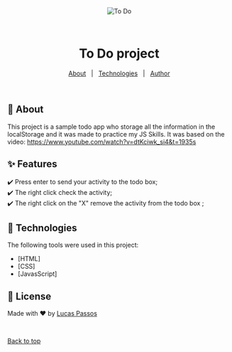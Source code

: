 <div align="center" id="top"> 
  <img src="./.github/app.gif" alt="To Do" />

  &#xa0;

</div>

<h1 align="center">To Do project</h1>



<p align="center">
  <a href="#dart-about">About</a> &#xa0; | &#xa0; 
  <a href="#rocket-technologies">Technologies</a> &#xa0; | &#xa0;
  <a href="https://github.com/{{YOUR_GITHUB_USERNAME}}" target="_blank">Author</a>
</p>

<br>

## :dart: About ##

This project is a sample todo app who storage all the information in the localStorage and it was made to practice my JS Skills.
It was based on the video: https://www.youtube.com/watch?v=dtKciwk_si4&t=1935s

## :sparkles: Features ##

:heavy_check_mark: Press enter to send your activity to the todo box;\
:heavy_check_mark: The right click check the activity;\
:heavy_check_mark: The right click on the "X" remove the activity from the todo box ;

## :rocket: Technologies ##

The following tools were used in this project:

- [HTML]
- [CSS]
- [JavasScript]



## :memo: License ##

Made with :heart: by <a href="https://github.com/LuKezLima" target="_blank">Lucas Passos</a>

&#xa0;

<a href="#top">Back to top</a>

